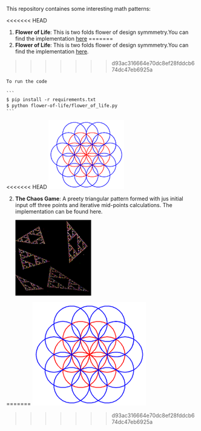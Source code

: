 This repository containes some interesting math patterns:

<<<<<<< HEAD
1. **Flower of Life**: This is two folds flower of design symmmetry.You can find the implementation [here](flower-of-life/flower_of_life.py)
=======
1. **Flower of Life**: This is two folds flower of design symmmetry.You can find the implementation [here](flower-of-life/flower_of_life.py).
>>>>>>> d93ac316664e70dc8ef28fddcb674dc47eb6925a

    To run the code

    ```
    $ pip install -r requirements.txt
    $ python flower-of-life/flower_of_life.py
    ```
<<<<<<< HEAD
    <img src="flower-of-life/flower_of_life.png" width='200'>

2. **The Chaos Game**: A preety triangular pattern formed with jus initial input off three points and iterative mid-points calculations. The implementation can be found here.

    <img src="Chaos Game/chaos-game.png" width='200'>
=======
    <img src="flower-of-life/flower_of_life.png" width='300'>
>>>>>>> d93ac316664e70dc8ef28fddcb674dc47eb6925a
